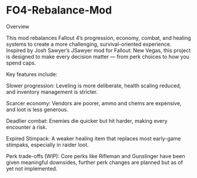 # FO4-Rebalance-Mod

Overview

This mod rebalances Fallout 4’s progression, economy, combat, and healing systems to create a more challenging, survival-oriented experience. Inspired by Josh Sawyer’s JSawyer mod for Fallout: New Vegas, this project is designed to make every decision matter — from perk choices to how you spend caps.

Key features include:

Slower progression: Leveling is more deliberate, health scaling reduced, and inventory management is stricter.

Scarcer economy: Vendors are poorer, ammo and chems are expensive, and loot is less generous.

Deadlier combat: Enemies die quicker but hit harder, making every encounter a risk.

Expired Stimpack: A weaker healing item that replaces most early-game stimpaks, especially in raider loot.

Perk trade-offs (WIP): Core perks like Rifleman and Gunslinger have been given meaningful downsides, further perk changes are planned but as of yet not implemented.